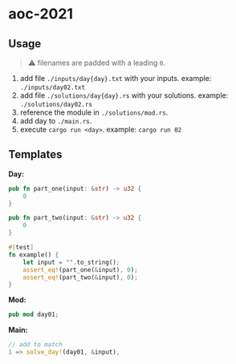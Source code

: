 # aoc-2021

## Usage

> ⚠️ filenames are padded with a leading `0`.

1. add file `./inputs/day{day}.txt` with your inputs. example: `./inputs/day02.txt`
2. add file `./solutions/day{day}.rs` with your solutions. example: `./solutions/day02.rs`
3. reference the module in `./solutions/mod.rs`.
4. add day to `./main.rs`.
5. execute `cargo run <day>`. example: `cargo run 02`

## Templates

**Day:**

```rs
pub fn part_one(input: &str) -> u32 {
    0
}

pub fn part_two(input: &str) -> u32 {
    0
}

#[test]
fn example() {
    let input = "".to_string();
    assert_eq!(part_one(&input), 0);
    assert_eq!(part_two(&input), 0);
}
```

**Mod:**

```rs
pub mod day01;
```

**Main:**

```rs
// add to match
1 => solve_day!(day01, &input),
```
